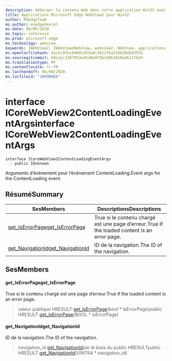 ```yaml
---
description: Héberger le contenu Web dans votre application Win32 avec le contrôle Microsoft Edge WebView2
title: Applications Microsoft Edge WebView2 pour Win32
author: MSEdgeTeam
ms.author: msedgedevrel
ms.date: 06/05/2020
ms.topic: reference
ms.prod: microsoft-edge
ms.technology: webview
keywords: IWebView2, IWebView2WebView, webview2, WebView, applications Win32, Win32, Edge, ICoreWebView2, ICoreWebView2Controller, contrôle de navigateur, html Edge
ms.openlocfilehash: 8acec97ec6060cd53adc3821f6a51db2048935fb
ms.sourcegitcommit: 8dca1c1367853e45a0a975bc89b1818adb117bd4
ms.translationtype: MT
ms.contentlocale: fr-FR
ms.lasthandoff: 06/08/2020
ms.locfileid: "10698666"
---
```

# <span data-ttu-id="88ba1-104">interface ICoreWebView2ContentLoadingEventArgs</span><span class="sxs-lookup"><span data-stu-id="88ba1-104">interface ICoreWebView2ContentLoadingEventArgs</span></span> 

```
interface ICoreWebView2ContentLoadingEventArgs
  : public IUnknown
```

<span data-ttu-id="88ba1-105">Arguments d’événement pour l’événement ContentLoading.</span><span class="sxs-lookup"><span data-stu-id="88ba1-105">Event args for the ContentLoading event.</span></span>

## <span data-ttu-id="88ba1-106">Résumé</span><span class="sxs-lookup"><span data-stu-id="88ba1-106">Summary</span></span>

 <span data-ttu-id="88ba1-107">Ses</span><span class="sxs-lookup"><span data-stu-id="88ba1-107">Members</span></span>                        | <span data-ttu-id="88ba1-108">Descriptions</span><span class="sxs-lookup"><span data-stu-id="88ba1-108">Descriptions</span></span>
--------------------------------|---------------------------------------------
[<span data-ttu-id="88ba1-109">get_IsErrorPage</span><span class="sxs-lookup"><span data-stu-id="88ba1-109">get_IsErrorPage</span></span>](#get_iserrorpage) | <span data-ttu-id="88ba1-110">True si le contenu chargé est une page d’erreur.</span><span class="sxs-lookup"><span data-stu-id="88ba1-110">True if the loaded content is an error page.</span></span>
[<span data-ttu-id="88ba1-111">get_NavigationId</span><span class="sxs-lookup"><span data-stu-id="88ba1-111">get_NavigationId</span></span>](#get_navigationid) | <span data-ttu-id="88ba1-112">ID de la navigation.</span><span class="sxs-lookup"><span data-stu-id="88ba1-112">The ID of the navigation.</span></span>

## <span data-ttu-id="88ba1-113">Ses</span><span class="sxs-lookup"><span data-stu-id="88ba1-113">Members</span></span>

#### <span data-ttu-id="88ba1-114">get_IsErrorPage</span><span class="sxs-lookup"><span data-stu-id="88ba1-114">get_IsErrorPage</span></span> 

<span data-ttu-id="88ba1-115">True si le contenu chargé est une page d’erreur.</span><span class="sxs-lookup"><span data-stu-id="88ba1-115">True if the loaded content is an error page.</span></span>

> <span data-ttu-id="88ba1-116">valeur publique HRESULT [get_IsErrorPage](#get_iserrorpage)(bool \* IsErrorPage)</span><span class="sxs-lookup"><span data-stu-id="88ba1-116">public HRESULT [get_IsErrorPage](#get_iserrorpage)(BOOL \* isErrorPage)</span></span>

#### <span data-ttu-id="88ba1-117">get_NavigationId</span><span class="sxs-lookup"><span data-stu-id="88ba1-117">get_NavigationId</span></span> 

<span data-ttu-id="88ba1-118">ID de la navigation.</span><span class="sxs-lookup"><span data-stu-id="88ba1-118">The ID of the navigation.</span></span>

> <span data-ttu-id="88ba1-119">navigation_id [get_NavigationId](#get_navigationid)par le biais du public HRESULT</span><span class="sxs-lookup"><span data-stu-id="88ba1-119">public HRESULT [get_NavigationId](#get_navigationid)(UINT64 \* navigation_id)</span></span>

